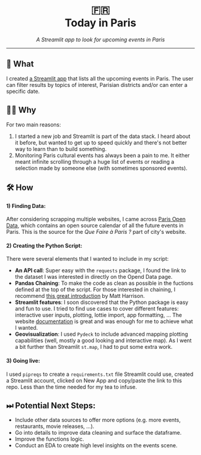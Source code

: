 <div align="center">
  <h1> 🇫🇷 <br>Today in Paris</h1>
  <i>A Streamlit app to look for upcoming events in Paris
  </i>
</div>

___

## 👀 What

I created [a Streamlit app](https://lazlr-paris-events-aggregator-paris-events-app-fn0o0j.streamlit.app/) that lists all the upcoming events in Paris. The user can filter results by topics of interest, Parisian districts and/or can enter a specific date.

## 🤷‍♂️ Why

For two main reasons:
1. I started a new job and Streamlit is part of the data stack. I heard about it before, but wanted to get up to speed quickly and there's not better way to learn than to build something.
2. Monitoring Paris cultural events has always been a pain to me. It either meant infinite scrolling through a huge list of events or reading a selection made by someone else (with sometimes sponsored events).

## 🛠 How
#### 1) Finding Data:
After considering scrapping multiple websites, I came across [Paris Open Data](https://opendata.paris.fr/pages/home/), which contains an open source calendar of all the future events in Paris. This is the source for the _Que Faire à Paris ?_ part of city's website.

#### 2) Creating the Python Script:
There were several elements that I wanted to include in my script:
- **An API call**: Super easy with the `requests` package, I found the link to the dataset I was interested in directly on the Opend Data page.
- **Pandas Chaining**: To make the code as clean as possible in the fuctions defined at the top of the script. For those interested in chaining, I recommend [this great introduction](https://www.youtube.com/watch?v=zgbUk90aQ6A) by Matt Harrison.
- **Streamlit features**: I soon discovered that the Python package is easy and fun to use. I tried to find use cases to cover different features: interactive user inputs, plotting, lottie import, app formatting, ... The website [documentation](https://docs.streamlit.io) is great and was enough for me to achieve what I wanted.
- **Geovisualization**: I used `Pydeck` to include advanced mapping plotting capabilities (well, mostly a good looking and interactive map). As I went a bit further than Streamlit `st.map`, I had to put some extra work.

#### 3) Going live:

I used `pipreqs` to create a `requirements.txt` file Streamlit could use, created a Streamlit account, clicked on New App and copy/paste the link to this repo. Less than the time needed for my tea to infuse.

## ⏭ Potential Next Steps:

- Include other data sources to offer more options (e.g. more events, restaurants, movie releases, ...).
- Go into details to improve data cleaning and surface the dataframe.
- Improve the functions logic.
- Conduct an EDA to create high level insights on the events scene.